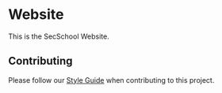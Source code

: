 # Website
This is the SecSchool Website.

## Contributing
Please follow our [Style Guide](https://github.com/SecSchool/styleguide) when contributing to this project.
